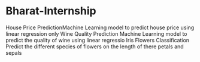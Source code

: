 # Bharat-Internship
House Price PredictionMachine Learning model to predict house price using linear regression only Wine Quality Prediction Machine Learning model to predict the quality of wine using linear regressio Iris Flowers Classification Predict the different species of flowers on the length of there petals and sepals
